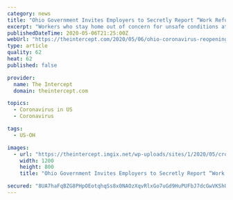 ```yaml
---
category: news
title: "Ohio Government Invites Employers to Secretly Report “Work Refusal” Due to Coronavirus"
excerpt: "Workers who stay home out of concern for unsafe conditions at work may be investigated and potentially stripped of unemployment benefits."
publishedDateTime: 2020-05-06T21:25:00Z
webUrl: "https://theintercept.com/2020/05/06/ohio-coronavirus-reopening-unemployment/"
type: article
quality: 62
heat: 62
published: false

provider:
  name: The Intercept
  domain: theintercept.com

topics:
  - Coronavirus in US
  - Coronavirus

tags:
  - US-OH

images:
  - url: "https://theintercept.imgix.net/wp-uploads/sites/1/2020/05/crop_GettyImages-1211509267-e1588798760804.jpg?auto=compress%2Cformat&q=90&fit=crop&w=1200&h=800"
    width: 1200
    height: 800
    title: "Ohio Government Invites Employers to Secretly Report “Work Refusal” Due to Coronavirus"

secured: "8UA7haFqBZG8PHpOEotqhqSs8x0NAOzXqvRlxGo7uGd9HuPUFbJ7dcGwVKShU32i53fnIPuLrPEk680sR2eTCGJS10MmFmbH4bTByXPyPgF1x8jPwVHarNxL2Y0mZAqQUnEvaUp1I9s4j/x2rljnvEwUPpi4Pnwpn3p5esG8tfBDRXIRJspnS5WBmEt58uipVPQpcLWEckfyM+oZnzfkAnCEi/wmJlxnSSO4ny2fuatvivWV6MRwtzlECNCzoXDitLyasIAn/eVBBy8F7TJoH8n7EIu4ifme9laJG7+78MlqZYX0hufHC2j//ROzEQIpvx8twmPvFMLfiNW6sOMBGHuoXZ/bxgflbG0981QatdX6TcgX43CmJo27qvFZemHl9Q/Pyi26y8ERvbXh51wKPkmNeettJ2+hG0xvY2gE8YxGIiM3+GQbAC7OUxv8t5OzAP3PZt7FrU84AlxjHE7eL9LkV0rb/IOx0kjTy2AEwRQ=;PCun7g0ntqjKi2Rj1qGjIQ=="
---
```



